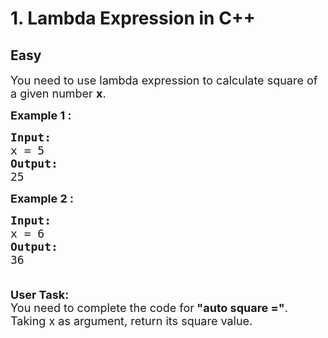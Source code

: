 # 1. Lambda Expression in C++
## Easy 
<div class="problem-statement">
                <p></p><p><span style="font-size:18px">You need to use lambda expression to calculate square of a given number <strong>x</strong>.</span></p>

<p><span style="font-size:18px"><strong>Example 1 :</strong></span></p>

<pre><span style="font-size:18px"><strong>Input:</strong>
x = 5 
<strong>Output:</strong>
25</span></pre>

<p><span style="font-size:18px"><strong>Example 2&nbsp;:</strong></span></p>

<pre><span style="font-size:18px"><strong>Input:
</strong>x = 6
<strong>Output:</strong>
36

</span></pre>

<p><span style="font-size:18px"><strong>User Task:</strong><br>
You need to complete the code&nbsp;for<strong> "auto square ="</strong>. Taking&nbsp;x as argument,&nbsp;return its square value.</span></p>
 <p></p>
            </div>
